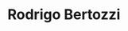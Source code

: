 # Rodrigo Bertozzi

<!--
**rodrigobertozzi/rodrigobertozzi** is a ✨ _special_ ✨ repository because its `README.md` (this file) appears on your GitHub profile.

Olá, Meu nome é Rodrigo Bertozzi e sou estudante de Ciência da Computação na PUC Minas e estudante de Ciência de Dados na Data Science Academy Brasil. 


